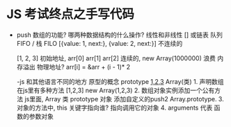 # JS 考试终点之手写代码

- push
    数组的功能?
    哪两种数据结构的什么操作?
    线性和非线性
    [] 或链表  队列FIFO / 栈 FILO 
    [{value: 1, next:}, {value: 2, next:}]  不连续的

    [1, 2, 3]  初始地址, arr[0] arr[1]
    arr[2] 连续的,  new Array(1000000)  浪费 内存溢出
    物理地址?
    arr[i] = &arr + (i - 1)* 2

    -js 和其他语言不同的地方
        原型的概念  prototype
        [1,2,3](实例)  Array(类)
        1. 声明数组  在js里有多种方法
            [1,2,3]  new Array(1,2,3)
        2. 数组对象实例添加一个公有方法
            js里面,  Array 类 prototype  对象 添加自定义的push2
            Array.prototype.
        3. 对象的方法中, this 关键字指向谁?
            指向调用它的对象
        4. arguments 代表 函数的参数对象

